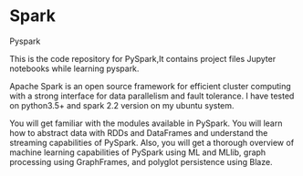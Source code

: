 # Spark
Pyspark

This is the code repository for PySpark,It contains project files Jupyter notebooks while learning pyspark.

Apache Spark is an open source framework for efficient cluster computing with a strong interface for data parallelism and fault tolerance. 
I have tested on python3.5+ and spark 2.2 version on my ubuntu system.

You will get familiar with the modules available in PySpark. You will learn how to abstract data with RDDs and DataFrames and understand the streaming capabilities of PySpark. Also, you will get a thorough overview of machine learning capabilities of PySpark using ML and MLlib, graph processing using GraphFrames, and polyglot persistence using Blaze.
